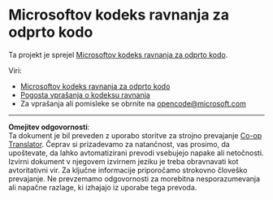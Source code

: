 <!--
CO_OP_TRANSLATOR_METADATA:
{
  "original_hash": "c06b12caf3c901eb3156e3dd5b0aea56",
  "translation_date": "2025-09-05T11:24:31+00:00",
  "source_file": "CODE_OF_CONDUCT.md",
  "language_code": "sl"
}
-->
# Microsoftov kodeks ravnanja za odprto kodo

Ta projekt je sprejel [Microsoftov kodeks ravnanja za odprto kodo](https://opensource.microsoft.com/codeofconduct/).

Viri:

- [Microsoftov kodeks ravnanja za odprto kodo](https://opensource.microsoft.com/codeofconduct/)
- [Pogosta vprašanja o kodeksu ravnanja](https://opensource.microsoft.com/codeofconduct/faq/)
- Za vprašanja ali pomisleke se obrnite na [opencode@microsoft.com](mailto:opencode@microsoft.com)

---

**Omejitev odgovornosti**:  
Ta dokument je bil preveden z uporabo storitve za strojno prevajanje [Co-op Translator](https://github.com/Azure/co-op-translator). Čeprav si prizadevamo za natančnost, vas prosimo, da upoštevate, da lahko avtomatizirani prevodi vsebujejo napake ali netočnosti. Izvirni dokument v njegovem izvirnem jeziku je treba obravnavati kot avtoritativni vir. Za ključne informacije priporočamo strokovno človeško prevajanje. Ne prevzemamo odgovornosti za morebitna nesporazumevanja ali napačne razlage, ki izhajajo iz uporabe tega prevoda.